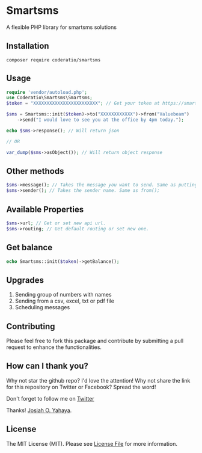 # Smartsms
A flexible PHP library for smartsms solutions
## Installation
`composer require coderatio/smartsms`
## Usage
```php
require 'vendor/autoload.php';
use Coderatio\Smartsms\Smartsms;
$token = "XXXXXXXXXXXXXXXXXXXXXXXX"; // Get your token at https://smartsmssolutions.com/sms/api-x-tokens

$sms = Smartsms::init($token)->to("XXXXXXXXXXXX")->from("Valuebeam")
    ->send("I would love to see you at the office by 4pm today.");

echo $sms->response(); // Will return json

// OR

var_dump($sms->asObject()); // Will return object response

```

## Other methods

```php
$sms->message(); // Takes the message you want to send. Same as putting the message into send() method
$sms->sender(); // Takes the sender name. Same as from();
```

## Available Properties
```php
$sms->url; // Get or set new api url.
$sms->routing; // Get default routing or set new one.
```

## Get balance
```php
echo Smartsms::init($token)->getBalance();
```

## Upgrades
1. Sending group of numbers with names
2. Sending from a csv, excel, txt or pdf file
3. Scheduling messages

## Contributing
Please feel free to fork this package and contribute by submitting a pull request to enhance the functionalities.

## How can I thank you?
Why not star the github repo? I'd love the attention! Why not share the link for this repository on Twitter or Facebook? Spread the word!

Don't forget to follow me on <a href="https://twitter.com/josiahoyahaya" target="_blank">Twitter</a>

Thanks! [Josiah O. Yahaya](https://github.com/coderatio).

## License
The MIT License (MIT). Please see [License File](https://github.com/coderatio/smartsms/blob/master/LICENSE) for more information.
